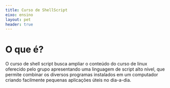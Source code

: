 ```yaml
---
title: Curso de ShellScript
eixo: ensino
layout: pet
header: true
---
```


# O que é?
O curso de shell script busca ampliar o conteúdo do curso de linux oferecido pelo
grupo apresentando uma linguagem de script alto nível, que permite combinar os 
diversos programas instalados em um computador criando facilmente pequenas 
aplicações úteis no dia-a-dia.